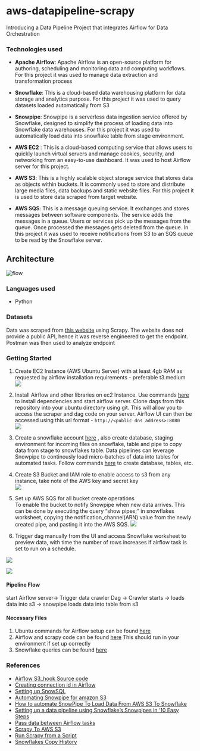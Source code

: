 # aws-datapipeline-scrapy

Introducing a Data Pipeline Project that integrates Airflow for Data Orchestration

### Technologies used

-   **Apache Airflow**: Apache Airflow is an open-source platform for authoring, scheduling and monitoring data and computing workflows. For this project it was used to manage data extraction and transformation process  
      
    
-   **Snowflake**: This is a cloud-based data warehousing platform for data storage and analytics purpose. For this project it was used to query datasets loaded automatically from S3  
      
    
-   **Snowpipe**: Snowpipe is a serverless data ingestion service offered by Snowflake, designed to simplify the process of loading data into Snowflake data warehouses. For this project it was used to automatically load data into snowflake table from stage environment.  
      
    
-   **AWS EC2**  : This is a cloud-based computing service that allows users to quickly launch virtual servers and manage cookies, security, and networking from an easy-to-use dashboard. It was used to host Airflow server for this project.  
      
    
-   **AWS S3**: This is a highly scalable object storage service that stores data as objects within buckets. It is commonly used to store and distribute large media files, data backups and static website files. For this project it is used to store data scraped from target website.  
      
    
-   **AWS SQS**: This is a message queuing service. It exchanges and stores messages between software components. The service adds the messages in a queue. Users or services pick up the messages from the queue. Once processed the messages gets deleted from the queue. In this project it was used to receive notifications from S3 to an SQS queue to be read by the Snowflake server.      
    

## Architecture

![flow](https://github.com/sree445/aws-datapipeline-scrapy/assets/32360977/fa8bb842-7c5a-42c3-bc3c-7748f9c23d2d)


### Languages used

-   Python  
      
    

### [](https://github.com/priye-1/airflow_data_pipeline/blob/master/readme.md#datasets)Datasets

Data was scraped from  [this website](https://rewardsforjustice.net/index/?jsf=jet-engine:rewards-grid&tax=crime-category:1070%2C1071%2C1073%2C1072%2C1074) using Scrapy. The website does not provide a public API, hence it was reverse engineered to get the endpoint. Postman was then used to analyze endpoint  
  

### [](https://github.com/priye-1/airflow_data_pipeline/blob/master/readme.md#getting-started)Getting Started

1.  Create EC2 Instance (AWS Ubuntu Server) with at least 4gb RAM as requested by airflow installation requirements - preferable t3.medium  
    [![](https://github.com/priye-1/airflow_data_pipeline/raw/master/readme_images/instance.png)](https://github.com/priye-1/airflow_data_pipeline/blob/master/readme_images/instance.png)  
      
    
2.  Install Airflow and other libraries on ec2 Instance. Use commands  [here](https://github.com/priye-1/airflow_data_pipeline/blob/master/ubuntu_commands.sh)  to install dependencies and start airflow server. Clone dags from this repository into your ubuntu directory using git. This will allow you to access the scraper and dag code on your server. Airflow UI can then be accessed using this url format -  `http://<public dns address>:8080`  
    [![](https://github.com/priye-1/airflow_data_pipeline/raw/master/readme_images/airflow.png)](https://github.com/priye-1/airflow_data_pipeline/blob/master/readme_images/airflow.png)  
    
3.  Create a snowflake account  [here](https://signup.snowflake.com/)  , also create database, staging environment for incoming files on snowflake, table and pipe to copy data from stage to snowflakes table. Data pipelines can leverage Snowpipe to continously load micro-batches of data into tables for automated tasks. Follow commands  [here](https://github.com/priye-1/airflow_data_pipeline/blob/master/snowflakes_queries.sql)  to create database, tables, etc.  
      
    
4.  Create S3 Bucket and IAM role to enable access to s3 from any instance, take note of the AWS key and secret key  
    [![](https://github.com/priye-1/airflow_data_pipeline/raw/master/readme_images/s3.png)](https://github.com/priye-1/airflow_data_pipeline/blob/master/readme_images/s3.png)  
      
    
5.  Set up AWS SQS for all bucket create operations  
    To enable the bucket to notify Snowpipe when new data arrives. This can be done by executing the query “show pipes;” in snowflakes worksheet, copying the notification_channel(ARN) value from the newly created pipe, and pasting it into the AWS SQS.  [![](https://github.com/priye-1/airflow_data_pipeline/raw/master/readme_images/event.png)](https://github.com/priye-1/airflow_data_pipeline/blob/master/readme_images/event.png)  
      
    
6.  Trigger dag manually from the UI and access Snowflake worksheet to preview data, with time the number of rows increases if airflow task is set to run on a schedule.  
    

[![](https://github.com/priye-1/airflow_data_pipeline/raw/master/readme_images/pipeline.png)](https://github.com/priye-1/airflow_data_pipeline/blob/master/readme_images/pipeline.png)

  

[![](https://github.com/priye-1/airflow_data_pipeline/raw/master/readme_images/snowflakes.png)](https://github.com/priye-1/airflow_data_pipeline/blob/master/readme_images/snowflakes.png)

  

#### [](https://github.com/priye-1/airflow_data_pipeline/blob/master/readme.md#pipeline-flow)Pipeline Flow

start Airflow server-> Trigger data crawler Dag -> Crawler starts -> loads data into s3 -> snowpipe loads data into table from s3  
  

#### [](https://github.com/priye-1/airflow_data_pipeline/blob/master/readme.md#necessary-files)Necessary Files

1.  Ubuntu commands for Airflow setup can be found  [here](https://github.com/priye-1/airflow_data_pipeline/blob/master/ubuntu_commands.sh)
2.  Airflow and scrapy code can be found  [here](https://github.com/priye-1/airflow_data_pipeline/tree/master/dags)  This should run in your environment if set up correctly
3.  Snowflake queries can be found  [here](https://github.com/priye-1/airflow_data_pipeline/blob/master/snowflakes_queries.sql)

### [](https://github.com/priye-1/airflow_data_pipeline/blob/master/readme.md#references)References

-   [Airflow S3_hook Source code](https://airflow.apache.org/docs/apache-airflow/1.10.4/_modules/airflow/hooks/S3_hook.html#S3Hook.check_for_key)
-   [Creating connection id in Airflow](https://towardsdatascience.com/apache-airflow-for-data-science-how-to-upload-files-to-amazon-s3-5bdf6fcb1cea)
-   [Setting up SnowSQL](https://docs.snowflake.com/en/user-guide/getting-started-tutorial-log-in)
-   [Automating Snowpipe for amazon S3](https://docs.snowflake.com/en/user-guide/data-load-snowpipe-auto-s3#step-2-create-the-iam-role-in-aws)
-   [How to automate SnowPipe To Load Data From AWS S3 To Snowflake](https://medium.com/snowflake/how-to-automate-snowpipe-to-load-data-from-aws-s3-to-snowflake-1df7fcfc7a85)
-   [Setting up a data pipeline using Snowflake’s Snowpipes in ‘10 Easy Steps](https://calogica.com/sql/snowflake/2019/04/04/snowpipes.html#8-create-the-snowpipe)
-   [Pass data between Airflow tasks](https://docs.astronomer.io/learn/airflow-passing-data-between-tasks?tab=taskflow#example-dag-using-xcoms)
-   [Scrapy To AWS S3](https://scrapeops.io/python-scrapy-playbook/scrapy-save-aws-s3/)
-   [Run Scrapy from a Script](https://docs.scrapy.org/en/latest/topics/practices.html#run-scrapy-from-a-script)
-   [Snowflakes Copy History](https://docs.snowflake.com/en/sql-reference/functions/copy_history)
